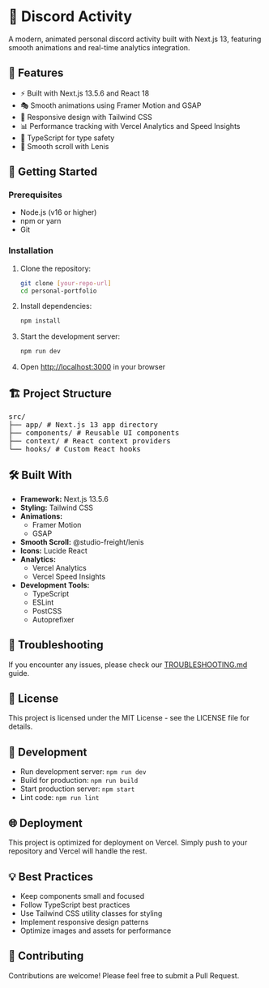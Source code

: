 # 🎨 Discord Activity

A modern, animated personal discord activity built with Next.js 13, featuring smooth animations and real-time analytics integration.

## 🌟 Features

- ⚡ Built with Next.js 13.5.6 and React 18
- 🎭 Smooth animations using Framer Motion and GSAP
- 📱 Responsive design with Tailwind CSS
- 📊 Performance tracking with Vercel Analytics and Speed Insights
- 🎯 TypeScript for type safety
- 🔄 Smooth scroll with Lenis

## 🚀 Getting Started

### Prerequisites

- Node.js (v16 or higher)
- npm or yarn
- Git

### Installation

1. Clone the repository:

   ```bash
   git clone [your-repo-url]
   cd personal-portfolio
   ```

2. Install dependencies:

   ```bash
   npm install
   ```

3. Start the development server:

   ```bash
   npm run dev
   ```

4. Open [http://localhost:3000](http://localhost:3000) in your browser

## 🏗️ Project Structure
<pre>
src/
├── app/ # Next.js 13 app directory
├── components/ # Reusable UI components
├── context/ # React context providers
└── hooks/ # Custom React hooks 
</pre>

## 🛠️ Built With

- **Framework:** Next.js 13.5.6
- **Styling:** Tailwind CSS
- **Animations:**
  - Framer Motion
  - GSAP
- **Smooth Scroll:** @studio-freight/lenis
- **Icons:** Lucide React
- **Analytics:**
  - Vercel Analytics
  - Vercel Speed Insights
- **Development Tools:**
  - TypeScript
  - ESLint
  - PostCSS
  - Autoprefixer

## 🔧 Troubleshooting

If you encounter any issues, please check our [TROUBLESHOOTING.md](TROUBLESHOOTING.md) guide.

## 📝 License

This project is licensed under the MIT License - see the LICENSE file for details.

## 🔄 Development

- Run development server: `npm run dev`
- Build for production: `npm run build`
- Start production server: `npm start`
- Lint code: `npm run lint`

## 🌐 Deployment

This project is optimized for deployment on Vercel. Simply push to your repository and Vercel will handle the rest.

## 💡 Best Practices

- Keep components small and focused
- Follow TypeScript best practices
- Use Tailwind CSS utility classes for styling
- Implement responsive design patterns
- Optimize images and assets for performance

## 🤝 Contributing

Contributions are welcome! Please feel free to submit a Pull Request.
